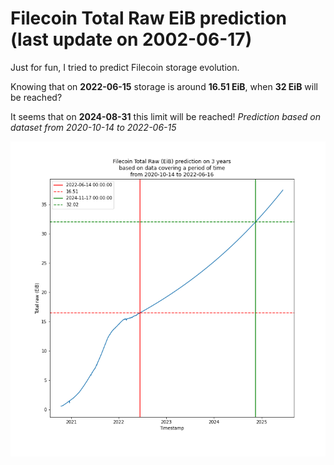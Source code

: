 # Filecoin Total Raw EiB prediction (last update on 2002-06-17)

Just for fun, I tried to predict Filecoin storage evolution.

Knowing that on **2022-06-15** storage is around **16.51 EiB**, when **32 EiB** will be reached?

It seems that on **2024-08-31** this limit will be reached! *Prediction based on dataset from 2020-10-14 to 2022-06-15*

![alt text](https://github.com/romainvaltier/filecoin_total_raw_eib_power_prediction/raw/main/filecoin_total_raw_eib_power_prediction.png "Filecoin Raw EiB prediction")

